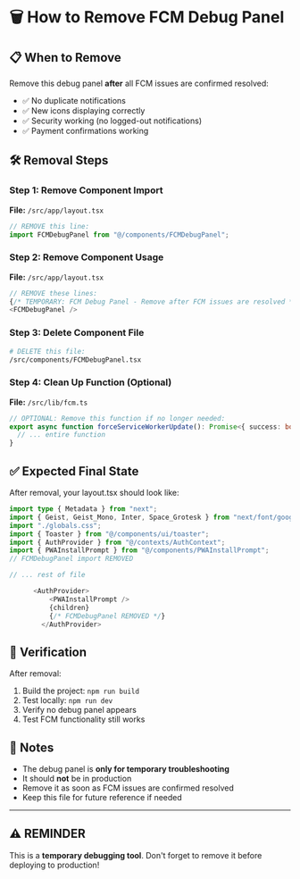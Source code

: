 # 🗑️ How to Remove FCM Debug Panel

## 📋 When to Remove
Remove this debug panel **after** all FCM issues are confirmed resolved:
- ✅ No duplicate notifications
- ✅ New icons displaying correctly
- ✅ Security working (no logged-out notifications)
- ✅ Payment confirmations working

## 🛠️ Removal Steps

### **Step 1: Remove Component Import**
**File:** `/src/app/layout.tsx`
```typescript
// REMOVE this line:
import FCMDebugPanel from "@/components/FCMDebugPanel";
```

### **Step 2: Remove Component Usage**
**File:** `/src/app/layout.tsx`
```typescript
// REMOVE these lines:
{/* TEMPORARY: FCM Debug Panel - Remove after FCM issues are resolved */}
<FCMDebugPanel />
```

### **Step 3: Delete Component File**
```bash
# DELETE this file:
/src/components/FCMDebugPanel.tsx
```

### **Step 4: Clean Up Function (Optional)**
**File:** `/src/lib/fcm.ts`
```typescript
// OPTIONAL: Remove this function if no longer needed:
export async function forceServiceWorkerUpdate(): Promise<{ success: boolean; message: string }> {
  // ... entire function
}
```

## ✅ Expected Final State

After removal, your layout.tsx should look like:

```typescript
import type { Metadata } from "next";
import { Geist, Geist_Mono, Inter, Space_Grotesk } from "next/font/google";
import "./globals.css";
import { Toaster } from "@/components/ui/toaster";
import { AuthProvider } from "@/contexts/AuthContext";
import { PWAInstallPrompt } from "@/components/PWAInstallPrompt";
// FCMDebugPanel import REMOVED

// ... rest of file

      <AuthProvider>
          <PWAInstallPrompt />
          {children}
          {/* FCMDebugPanel REMOVED */}
        </AuthProvider>
```

## 🧪 Verification

After removal:
1. Build the project: `npm run build`
2. Test locally: `npm run dev`
3. Verify no debug panel appears
4. Test FCM functionality still works

## 📝 Notes

- The debug panel is **only for temporary troubleshooting**
- It should **not** be in production
- Remove it as soon as FCM issues are confirmed resolved
- Keep this file for future reference if needed

---

## ⚠️ REMINDER

This is a **temporary debugging tool**. Don't forget to remove it before deploying to production!